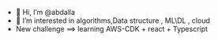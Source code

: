 - 👋 Hi, I’m @abdalla
- 👀 I’m interested in algorithms,Data structure , ML\DL , cloud 
- New challenge ==> learning AWS-CDK + react + Typescript

<!---
abdalla1611/abdalla1611 is a ✨ special ✨ repository because its `README.md` (this file) appears on your GitHub profile.
You can click the Preview link to take a look at your changes.
--->
